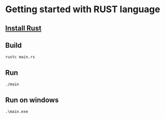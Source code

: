# Getting started with RUST language

## [Install Rust](https://doc.rust-lang.org/book/ch01-01-installation.html)

## Build
`rustc main.rs`

## Run
`./main`

## Run on windows
`.\main.exe`

 
